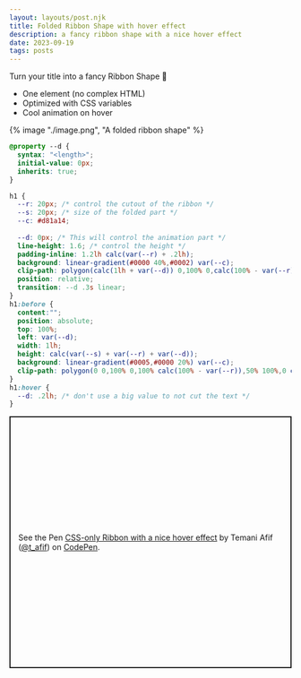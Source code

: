 ```yaml
---
layout: layouts/post.njk
title: Folded Ribbon Shape with hover effect
description: a fancy ribbon shape with a nice hover effect
date: 2023-09-19
tags: posts
---
```


Turn your title into a fancy Ribbon Shape 🎀
* One element (no complex HTML)
* Optimized with CSS variables
* Cool animation on hover


{% image "./image.png", "A folded ribbon shape" %}

```css
@property --d {
  syntax: "<length>";
  initial-value: 0px;
  inherits: true;
}

h1 {
  --r: 20px; /* control the cutout of the ribbon */
  --s: 20px; /* size of the folded part */
  --c: #d81a14;
  
  --d: 0px; /* This will control the animation part */
  line-height: 1.6; /* control the height */
  padding-inline: 1.2lh calc(var(--r) + .2lh);
  background: linear-gradient(#0000 40%,#0002) var(--c);
  clip-path: polygon(calc(1lh + var(--d)) 0,100% 0,calc(100% - var(--r)) 50%,100% 100%,100% 999px, var(--d) 999px,var(--d) 100%);
  position: relative;
  transition: --d .3s linear;
}
h1:before {
  content:"";
  position: absolute;
  top: 100%;
  left: var(--d);
  width: 1lh;
  height: calc(var(--s) + var(--r) + var(--d));
  background: linear-gradient(#0005,#0000 20%) var(--c);
  clip-path: polygon(0 0,100% 0,100% calc(100% - var(--r)),50% 100%,0 calc(100% - var(--r)));
}
h1:hover {
  --d: .2lh; /* don't use a big value to not cut the text */
}
```

<p class="codepen" data-height="450" data-default-tab="result" data-slug-hash="KKbyPbM" data-preview="true" data-user="t_afif" style="height: 450px; box-sizing: border-box; display: flex; align-items: center; justify-content: center; border: 2px solid; margin: 1em 0; padding: 1em;">
  <span>See the Pen <a href="https://codepen.io/t_afif/pen/KKbyPbM">
  CSS-only Ribbon with a nice hover effect</a> by Temani Afif (<a href="https://codepen.io/t_afif">@t_afif</a>)
  on <a href="https://codepen.io">CodePen</a>.</span>
</p>
<script async src="https://cpwebassets.codepen.io/assets/embed/ei.js"></script>

